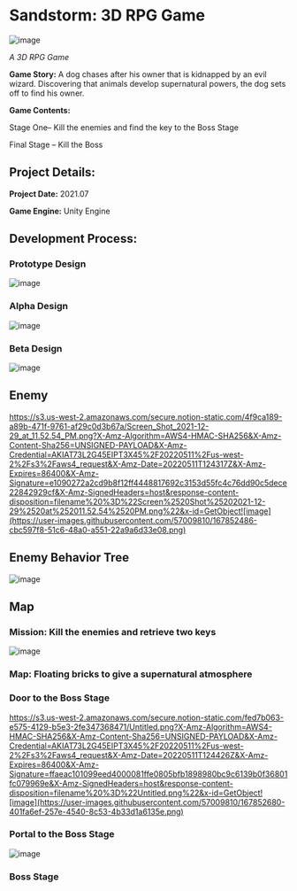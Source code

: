 # Sandstorm: 3D RPG Game

![image](https://user-images.githubusercontent.com/57009810/161730230-d6221867-0132-483c-9224-a1ae329204ec.png)

_A 3D RPG Game_

**Game Story:** A dog chases after his owner that is kidnapped by an evil wizard. Discovering that animals develop supernatural powers, the dog sets off to find his owner.  


**Game Contents:** 

Stage One– Kill the enemies and find the key to the Boss Stage

Final Stage – Kill the Boss

<h2>Project Details:</h2>

**Project Date:** 2021.07

**Game Engine:** Unity Engine

<h2>Development Process:</h2>

<h3>Prototype Design</h3>

![image](https://user-images.githubusercontent.com/57009810/161484052-5367986c-4241-4c5e-a015-275bf734a32f.png)

<h3>Alpha Design</h3>

![image](https://user-images.githubusercontent.com/57009810/161484333-45a946f8-83d0-41b2-a88e-317e465198bf.png)

<h3>Beta Design</h3>

![image](https://user-images.githubusercontent.com/57009810/161484498-d7b0ec1c-a44f-4858-8a0c-101d8cb31113.png)

<h2>Enemy</h2>

https://s3.us-west-2.amazonaws.com/secure.notion-static.com/4f9ca189-a89b-471f-9761-af29c0d3b67a/Screen_Shot_2021-12-29_at_11.52.54_PM.png?X-Amz-Algorithm=AWS4-HMAC-SHA256&X-Amz-Content-Sha256=UNSIGNED-PAYLOAD&X-Amz-Credential=AKIAT73L2G45EIPT3X45%2F20220511%2Fus-west-2%2Fs3%2Faws4_request&X-Amz-Date=20220511T124317Z&X-Amz-Expires=86400&X-Amz-Signature=e1090272a2cd9b8f12ff4448817692c3153d55fc4c76dd90c5dece22842929cf&X-Amz-SignedHeaders=host&response-content-disposition=filename%20%3D%22Screen%2520Shot%25202021-12-29%2520at%252011.52.54%2520PM.png%22&x-id=GetObject![image](https://user-images.githubusercontent.com/57009810/167852486-cbc597f8-51c6-48a0-a551-22a9a6d33e08.png)


<h2>Enemy Behavior Tree</h2>

![image](https://user-images.githubusercontent.com/57009810/161484567-f04e79ca-ba47-4917-93b9-08c21cae4b32.png)


<h2>Map</h2>

<h3>Mission: Kill the enemies and retrieve two keys</h3>

![image](https://user-images.githubusercontent.com/57009810/161485067-4f4ab273-58f1-4286-b0a2-7409329867c7.png)

<h3>Map: Floating bricks to give a supernatural atmosphere</h3>



<h3>Door to the Boss Stage</h3>

https://s3.us-west-2.amazonaws.com/secure.notion-static.com/fed7b063-e575-4129-b5e3-2fe347368471/Untitled.png?X-Amz-Algorithm=AWS4-HMAC-SHA256&X-Amz-Content-Sha256=UNSIGNED-PAYLOAD&X-Amz-Credential=AKIAT73L2G45EIPT3X45%2F20220511%2Fus-west-2%2Fs3%2Faws4_request&X-Amz-Date=20220511T124426Z&X-Amz-Expires=86400&X-Amz-Signature=ffaeac101099eed4000081ffe0805bfb1898980bc9c6139b0f36801fc079969e&X-Amz-SignedHeaders=host&response-content-disposition=filename%20%3D%22Untitled.png%22&x-id=GetObject![image](https://user-images.githubusercontent.com/57009810/167852680-401fa6ef-257e-4540-8c53-4b33d1a6135e.png)

<h3>Portal to the Boss Stage</h3>

![image](https://user-images.githubusercontent.com/57009810/161730623-17762787-85bf-48c0-a86b-3c0fa8e35d60.png)

<h3>Boss Stage</h3>



